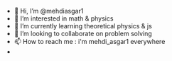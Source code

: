 - 👋 Hi, I’m @mehdiasgar1
- 👀 I’m interested in math & physics
- 🌱 I’m currently learning theoretical physics & js
- 💞️ I’m looking to collaborate on problem solving
- 📫 How to reach me : i'm mehdi_asgar1 everywhere
- 

<!---
mehdiasgar1/mehdiasgar1 is a ✨ special ✨ repository because its `README.md` (this file) appears on your GitHub profile.
You can click the Preview link to take a look at your changes.
--->
